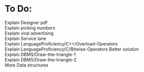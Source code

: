 # To Do:
Explain Designer pdf<br>
Explain picking numbers<br>
Explain viral advertising<br>
Explain Service lane<br>
Explain LanguageProficiency/C++/Overload-Operators<br>
Explain LanguageProficiency/C/Bitwise-Operators  Better solution <br>
Explain DBMS/Draw-the-triangle-1<br>
Explain DBMS/Draw-the-triangle-2<br>
More Data structures<br>


